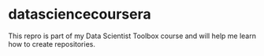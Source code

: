 # datasciencecoursera
This repro is part of my Data Scientist Toolbox course and will help me learn how to create repositories.
